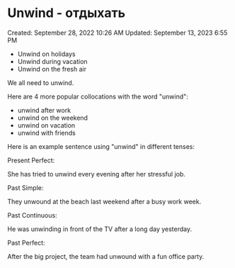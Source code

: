 # Unwind - отдыхать

Created: September 28, 2022 10:26 AM
Updated: September 13, 2023 6:55 PM

- Unwind on holidays
- Unwind during vacation
- Unwind on the fresh air

We all need to unwind.

Here are 4 more popular collocations with the word "unwind":

- unwind after work
- unwind on the weekend
- unwind on vacation
- unwind with friends

Here is an example sentence using "unwind" in different tenses:

Present Perfect:

She has tried to unwind every evening after her stressful job.

Past Simple:

They unwound at the beach last weekend after a busy work week.

Past Continuous:

He was unwinding in front of the TV after a long day yesterday.

Past Perfect:

After the big project, the team had unwound with a fun office party.